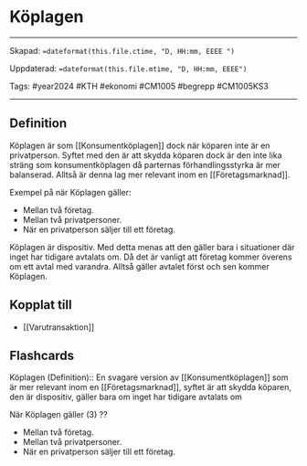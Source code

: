 # Köplagen

---
Skapad: `=dateformat(this.file.ctime, "D, HH:mm, EEEE ")`

Uppdaterad: `=dateformat(this.file.mtime, "D, HH:mm, EEEE")`

Tags: #year2024 #KTH #ekonomi #CM1005 #begrepp #CM1005KS3

---

## Definition

Köplagen är som [[Konsumentköplagen]] dock när köparen inte är en privatperson. Syftet med den är att skydda köparen dock är den inte lika sträng som konsumentköplagen då parternas förhandlingsstyrka är mer balanserad. Alltså är denna lag mer relevant inom en [[Företagsmarknad]].

Exempel på när Köplagen gäller:

- Mellan två företag.
- Mellan två privatpersoner.
- När en privatperson säljer till ett företag.

Köplagen är dispositiv. Med detta menas att den gäller bara i situationer där inget har tidigare avtalats om. Då det är vanligt att företag kommer överens om ett avtal med varandra. Alltså gäller avtalet först och sen kommer Köplagen.

## Kopplat till

- [[Varutransaktion]]

## Flashcards

Köplagen (Definition):: En svagare version av [[Konsumentköplagen]] som är mer relevant inom en [[Företagsmarknad]], syftet är att skydda köparen, den är dispositiv, gäller bara om inget har tidigare avtalats om
<!--SR:!2024-03-19,22,250-->

När Köplagen gäller (3)
??
- Mellan två företag.
- Mellan två privatpersoner.
- När en privatperson säljer till ett företag.
<!--SR:!2024-03-09,12,250!2024-02-29,13,270-->
